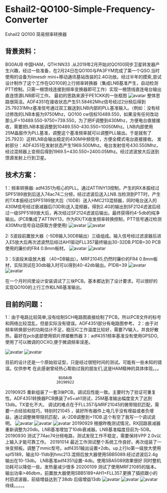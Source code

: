 ﻿# Eshail2-QO100-Simple-Frequency-Converter
   Eshail2 QO100 简易频率转换器

## 背景资料：
BG0AUB 中国HAM，QTH:NN33   .从2019年2月开始对QO100同步卫星转发器产生兴趣，经过一些准备，在2月24日在QO100与PA3FYM完成了第一个QSO.当时使用的设备为limesdr mini+移动通讯基站改装的2.4G功放。经过半年的摸索,尝试设计制作了这个工作在QO100的上行频率转换器（集成LNB基准产生，自动检测PTT控制。只需一根馈线连接到频率变换器即可工作）实现一根馈线直连电台输出直连馈源LNB即可工作。
最初的思路来源于PE1CKK的一张框图
![avatar](/image/1.jpg)
整体思路很简洁。ADF4351在接收状态产生51.58462Mhz信号经过2分频后得到25.79231Mhz基准信号通过双工器送到LNB内部的PLL基准输入。（例如：没有经过修改的LNB本振为9750Mhz，QO100 cw信标10489.550，如果没有任何改动那么IF=10489.550-9750=739.550，为了把IF调整到430Mhz，方便电台直接接收，需要把LNB本振调整到10489.550-430.550=10050Mhz。LNB内部使用25M晶振作为PLL基准，调整这个基准频率就可以调整PLL输出。于是就有了25.7923）这样LNB会输出稳定的430M中频信号，方便全模式电台直接接收。
    发射部分：ADF4351在发射状态产生1969.500Mhz。电台发射信号430.550Mhz，经过混频器上变频后得到1969.5+430.550=2400.05Mhz。经过滤波放大后送到馈源发射上行到卫星。

## 技术方案：
1：频率转换器:  adf4351为核心的PLL。通过ATTINY13控制，产生的RX本振经过SPF5189放到后送入74ac74二分频，经过滤波后送入LNB.当检测到PTT时，产生的TX本振经过SPF5189放大后（10DB）送入HMC213混频器，同时电台送入的430M信号经过衰减器后(13DB)送入混频器，得到2.4G的输出到SF2124滤波后经过一级SPF5189放大后，再次经过SF2124滤波后输出。最终获得约4-5db的纯净输出。(PCB集成了ATTINY13，作为RX/TX收发频率转换控制，PTT信号通过检测430Mhz信号自动获取方便使用)
![avatar](/image/2.png)
![avatar](/image/3.png)

2: S波段前置放大器（-5DB输入30DB输出）三级组成。输入信号经过滤波器后进入E5放大后再次滤波然后经过AH1驱动FLL357最终输出30-32DB.P1DB=30   PCB使用的廉价的FR4 0.8mm板材。
![avatar](/image/4.png)
![avatar](/image/5.png)


3：S波段末级放大器 （40+DB输出）。MRF21045,仍然时廉价的FR4 0.8mm板材，实际测试在30db输入时可以得到40-42db输出。P1DB=39
![avatar](/image/6.png)
![avatar](/image/7.png)

在一个月时间里设计安装调试了三块PCB。基本都达到了设计要求。可以很好的实现QO100的上行工作和LNB基准输出。

## 目前的问题：
1：由于电路比较简单,没有绘制SCH电路图直接绘制了PCB。所以PCB文件的标号和网络比较混乱，但是实际没有错误。ADF4351部分有电路图参考。
2：由于对频率转换部分的功耗估计不足，稳压IC工作温度比较好，需要7V输入，并良好散热，最好在pcb底部使用铜片焊接散热器
3：adf4351频率基准没有使用GPSDO,使用了可以微调的OCXO,便于微调频率误差。


![avatar](/image/1-1.png)
![avatar](/image/1-2.png)


目前的设计还是一个原始验证型，只是经过很短时间的测试。可能有一些未知的错误。仅供参考
在此感谢曾经热心帮助过我的朋友们,这是HAM精神的具体体现。。。

                            BG0AUB
                           20190922
20190925
重新组装了一套3块PCB。调试后性能一致。主要时为了验证可重复性。ADF4351转换器PCB换装了e5+ah1测试，25M基准输出幅度变大了达到13db。TX变化不大。
调试的难点在于FLL357与MRF21045的微带阻抗匹配，需要一点经验和技巧，特别时21045 ，装好所有器件上电几乎没有增益或者负增益，通过调整微带阻抗匹配，从-2DB调整到+11DB.这个有空了我写一个调试说明。
![avatar](image/2-6.jpg)
![avatar](/image/2-7.jpg)
![avatar](/image/2-8.jpg)
20190929
根据昨晚测试情况，RX回路衰减器重新调整为20db。LNB基准增加了10db衰减器。LNB基准幅度目前为-5DB。
20190930
测试了74ac74分频电路，测试发现工作不稳定，需要保持VPP 2.0v以上输入才能可靠工作。
20191014
最近工作测试整个系统工作良好。再次组装了一块变频板。调整了mmic型号。adf4351输出设置+2db。up上行lo第一级放大使用spf5189，输出10-11db到hmc213.混频后放大器使用SBB5089.经过滤波后2.4g输出在10-13db。
LNB基准adf4351设置-4db。使用SBA5089效果很好
同时整机功耗可以降低一些。发热量减少很多
20200109
测试了使用MRF21085的版本。输出功率>46dbm，前置放大器使用SBB5189+AH1+FLL357.更换了插损跟小的村田滤波器，前级增益达到了38db 后级增益13db
![avatar](/mrf21045.jpg)
![avatar](/image/33dbm.jpg)
![avatar](/image/46dbm.jpg)
待续。。。。。


